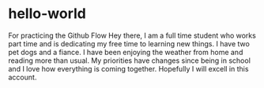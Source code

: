 # hello-world
For practicing the Github Flow
Hey there, I am a full time student who works part time and is dedicating my free time to learning new things. I have two pet dogs and a fiance. I have been enjoying the weather from home and reading more than usual. My priorities have changes since being in school and I love how everything is coming together. Hopefully I will excell in this account.
